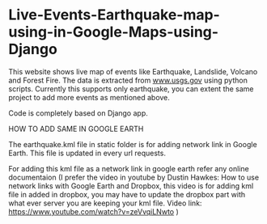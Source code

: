 # Live-Events-Earthquake-map-using-in-Google-Maps-using-Django

This website shows live map of events like Earthquake, Landslide, Volcano and Forest Fire.
The data is extracted from www.usgs.gov using python scripts.
Currently this supports only earthquake, you can extent the same project to add more events as mentioned above.

Code is completely based on Django app.

HOW TO ADD SAME IN GOOGLE EARTH

The earthquake.kml file in static folder is for adding network link in Google Earth. This file is updated in every url requests.

For adding this kml file as a network link in google earth refer any online documentaion (I prefer the video in youtube by Dustin Hawkes: How to use network links with Google Earth and Dropbox, this video is for adding kml file in added in dropbox, you may have to update the dropbox part with what ever server you are keeping your kml file. Video link: https://www.youtube.com/watch?v=zeVvqiLNwto )
